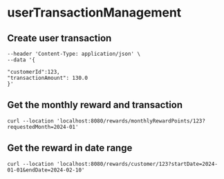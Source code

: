 # userTransactionManagement

## Create user transaction
```curl --location 'localhost:8080/rewards/recordTransaction' \
--header 'Content-Type: application/json' \
--data '{

"customerId":123,
"transactionAmount": 130.0
}'
```
## Get the monthly reward and transaction
```
curl --location 'localhost:8080/rewards/monthlyRewardPoints/123?requestedMonth=2024-01'
```

## Get the reward in date range

```
curl --location 'localhost:8080/rewards/customer/123?startDate=2024-01-01&endDate=2024-02-10'
```

